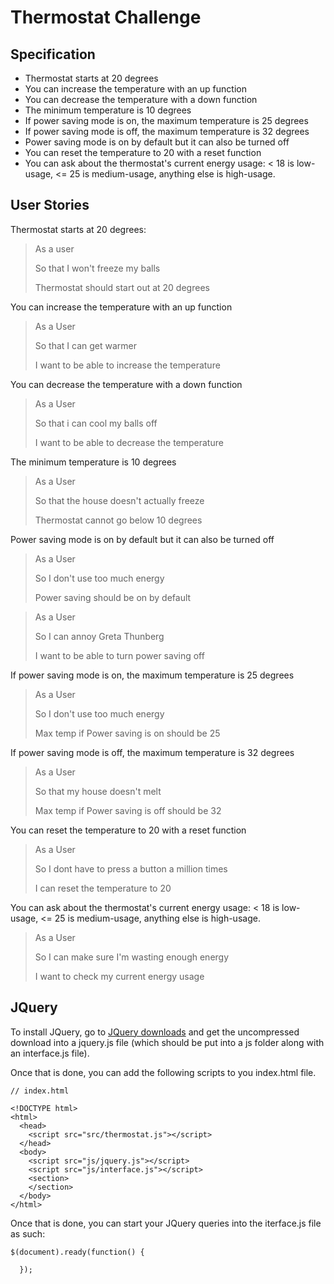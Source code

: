 # Thermostat Challenge

## Specification

* Thermostat starts at 20 degrees
* You can increase the temperature with an up function
* You can decrease the temperature with a down function
* The minimum temperature is 10 degrees
* If power saving mode is on, the maximum temperature is 25 degrees
* If power saving mode is off, the maximum temperature is 32 degrees
* Power saving mode is on by default but it can also be turned off
* You can reset the temperature to 20 with a reset function
* You can ask about the thermostat's current energy usage: < 18 is
low-usage, <= 25 is medium-usage, anything else is high-usage.

## User Stories

Thermostat starts at 20 degrees:

> As a user
>
> So that I won't freeze my balls
>
> Thermostat should start out at 20 degrees

You can increase the temperature with an up function

>As a User
>
>So that I can get warmer
>
>I want to be able to increase the temperature

You can decrease the temperature with a down function

>As a User
>
>So that i can cool my balls off
>
>I want to be able to decrease the temperature

The minimum temperature is 10 degrees

>As a User
>
>So that the house doesn't actually freeze
>
>Thermostat cannot go below 10 degrees

Power saving mode is on by default but it can also be turned off

> As a User
>
> So I don't use too much energy
>
> Power saving should be on by default

> As a User
>
> So I can annoy Greta Thunberg
>
> I want to be able to turn power saving off

If power saving mode is on, the maximum temperature is 25 degrees

> As a User
>
> So I don't use too much energy
>
> Max temp if Power saving is on should be 25

If power saving mode is off, the maximum temperature is 32 degrees

> As a User
>
> So that my house doesn't melt
>
> Max temp if Power saving is off should be 32

You can reset the temperature to 20 with a reset function

> As a User
>
> So I dont have to press a button a million times
>
> I can reset the temperature to 20

You can ask about the thermostat's current energy usage: < 18 is low-usage, <= 25 is medium-usage, anything else is high-usage.

> As a User
>
> So I can make sure I'm wasting enough energy
>
> I want to check my current energy usage

## JQuery

To install JQuery, go to [JQuery downloads](https://jquery.com/download/) and get the uncompressed download into a jquery.js file (which should be put into a js folder along with an interface.js file).

Once that is done, you can add the following scripts to you index.html file.

```
// index.html

<!DOCTYPE html>
<html>
  <head>
    <script src="src/thermostat.js"></script>
  </head>
  <body>
    <script src="js/jquery.js"></script>
    <script src="js/interface.js"></script>
    <section>
    </section>
  </body>
</html>
```
Once that is done, you can start your JQuery queries into the iterface.js file as such:

```
$(document).ready(function() {

  });
```
